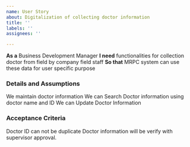 ```yaml
---
name: User Story
about: Digitalization of collecting doctor information
title: ''
labels: ''
assignees: ''

---
```


**As a**  Business Development Manager
 **I need**  functionalities  for collection doctor from field by company field staff
 **So that**  MRPC system can use these data  for user specific purpose
   
 ### Details and Assumptions
 We maintain doctor information 
We can Search Doctor information using  doctor name and ID
We can Update Doctor Information

   
 ### Acceptance Criteria  
   
 Doctor ID can not be duplicate
 Doctor information will be verify  with supervisor approval.
